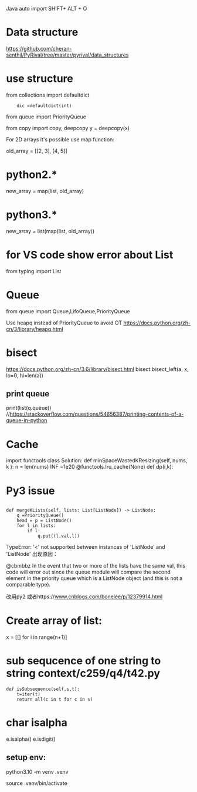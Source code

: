 Java auto import SHIFT+ ALT + O

# Data structure 
https://github.com/cheran-senthil/PyRival/tree/master/pyrival/data_structures


# use structure

from collections import defaultdict
```
    dic =defaultdict(int)
```

from queue import PriorityQueue

from copy import copy, deepcopy
y = deepcopy(x)

For 2D arrays it's possible use map function:

old_array = [[2, 3], [4, 5]]
# python2.*
new_array = map(list, old_array)
# python3.*
new_array = list(map(list, old_array))

# for VS code show error about List
from typing import List

# Queue
from queue import Queue,LifoQueue,PriorityQueue

Use heapq instead of PriorityQueue to avoid OT https://docs.python.org/zh-cn/3/library/heapq.html

# bisect
https://docs.python.org/zh-cn/3.6/library/bisect.html
bisect.bisect_left(a, x, lo=0, hi=len(a))

## print queue
print(list(q.queue)) //https://stackoverflow.com/questions/54656387/printing-contents-of-a-queue-in-python


# Cache
import functools
class Solution:
    def minSpaceWastedKResizing(self, nums, k ):
        n = len(nums)
        INF =1e20
        @functools.lru_cache(None) 
        def dp(i,k):


# Py3 issue

##
    def mergeKLists(self, lists: List[ListNode]) -> ListNode:
        q =PriorityQueue()
        head = p = ListNode()
        for l in lists:
            if l:
                q.put((l.val,l))
TypeError: '<' not supported between instances of 'ListNode' and 'ListNode'
出现原因：

@cbmbbz In the event that two or more of the lists have the same val, this code will error out since the queue module will compare the second element in the priority queue which is a ListNode object (and this is not a comparable type).

改用py2 或者https://www.cnblogs.com/bonelee/p/12379914.html


# Create array of list:
x = [[] for i in range(n+1)]

# sub sequcence of one string to string context/c259/q4/t42.py
    def isSubsequence(self,s,t):
        t=iter(t)
        return all(c in t for c in s)


# char isalpha
e.isalpha() 
e.isdigit()


## setup env:

python3.10 -m venv .venv

source .venv/bin/activate